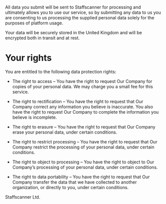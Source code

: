 All data you submit will be sent to Staffscanner for processing and ultimately allows you to use our service, so by submitting any data to us you are consenting to us processing the supplied personal data solely for the purposes of platform usage.

Your data will be securely stored in the United Kingdom and will be encrypted both in transit and at rest.

# Your rights
You are entitled to the following data protection rights:

- The right to access – You have the right to request Our Company for copies of your personal data. We may charge you a small fee for this service.

- The right to rectification – You have the right to request that Our Company correct any information you believe is inaccurate. You also have the right to request Our Company to complete the information you believe is incomplete.

- The right to erasure – You have the right to request that Our Company erase your personal data, under certain conditions.

- The right to restrict processing – You have the right to request that Our Company restrict the processing of your personal data, under certain conditions.

- The right to object to processing – You have the right to object to Our Company’s processing of your personal data, under certain conditions.

- The right to data portability – You have the right to request that Our Company transfer the data that we have collected to another organization, or directly to you, under certain conditions.

Staffscanner Ltd.
